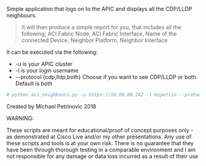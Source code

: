 Simple application that logs on to the APIC and displays all the CDP/LLDP neighbours.

> It will then produce a simple report for you, that includes all the following; ACI Fabric Node, ACI Fabric Interface, Name of the connected Device, Neighbor Platform, Neighbor Interface


It can be executed via the following:
* -u is your APIC cluster
* -l is your login username
*   --protocol {cdp,lldp,both}   Choose if you want to see CDP/LLDP or both. Default is both

```YAML
# python aci_neighbours.py -u https://10.66.80.242 -l mipetrin --protocol both
```


Created by Michael Petrinovic 2018


WARNING:

These scripts are meant for educational/proof of concept purposes only - as demonstrated at Cisco Live and/or my other presentations. Any use of these scripts and tools is at your own risk. There is no guarantee that they have been through thorough testing in a comparable environment and I am not responsible for any damage or data loss incurred as a result of their use
